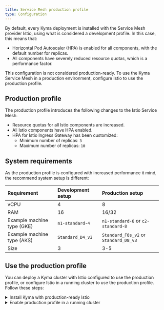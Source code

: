 ```yaml
---
title: Service Mesh production profile
type: Configuration
---
```


By default, every Kyma deployment is installed with the Service Mesh provider Istio, using what is considered a development profile. In this case, this means that:
  - Horizontal Pod Autoscaler (HPA) is enabled for all components, with the default number for replicas.
  - All components have severely reduced resource quotas, which is a performance factor.

This configuration is not considered production-ready. To use the Kyma Service Mesh in a production environment, configure Istio to use the production profile.

## Production profile

The production profile introduces the following changes to the Istio Service Mesh:
   - Resource quotas for all Istio components are increased.
   - All Istio components have HPA enabled.
   - HPA for Istio Ingress Gateway has been customized:
     + Minimum number of replicas: `3`
     + Maximum number of replicas: `10`

## System requirements
As the production profile is configured with increased performance it mind, the recommend system setup is different:

| Requirement | Development setup | Production setup|
|:--- | :--- | :--- |
| vCPU | 4 | 8 |
| RAM | 16 | 16/32 |
| Example machine type (GKE) | `n1-standard-4` | `n1-standard-8` or `c2-standard-8` |
| Example machine type (AKS) | `Standard_D4_v3` | `Standard_F8s_v2` or `Standard_D8_v3` |
| Size | 3 | 3-5 |

## Use the production profile

You can deploy a Kyma cluster with Istio configured to use the production profile, or configure Istio in a running cluster to use the production profile. Follow these steps:

<div tabs>
  <details>
  <summary>
  Install Kyma with production-ready Istio
  </summary>

  1. Create a Kubernetes cluster for Kyma installation.
  2. Create an override file that forces the Istio Service Mesh to use the production profile:

    ```yaml
    apiVersion: v1
    kind: ConfigMap
    metadata:
      name: istio-overrides
      namespace: kyma-installer
      labels:
        installer: overrides
        component: istio
        kyma-project.io/installation: ""
    data:
      kyma_istio_operator: |-
        apiVersion: install.istio.io/v1alpha1
        kind: IstioOperator
        metadata:
          namespace: istio-system
        spec:
          components:
            ingressGateways:
            - name: istio-ingressgateway
              k8s:
                hpaSpec:
                  maxReplicas: 10
                  minReplicas: 3
          values:
            global:
              proxy:
                resources:
                  requests:
                    cpu: 150m
                    memory: 128Mi
                  limits:
                    cpu: 500m
                    memory: 1024Mi
    ```

  3. Use Kyma CLI to install Kyma on the cluster providing this file's path using the `-o` flag.

  </details>
  <details>
  <summary>
  Enable production profile in a running cluster
  </summary>

  1. Apply an override that forces the Istio Service Mesh to use the production profile:

    ```bash
    cat <<EOF | kubectl apply -f -
    ---
    apiVersion: v1
    kind: ConfigMap
    metadata:
      name: istio-overrides
      namespace: kyma-installer
      labels:
        installer: overrides
        component: istio
        kyma-project.io/installation: ""
    data:
      kyma_istio_operator: |-
        apiVersion: install.istio.io/v1alpha1
        kind: IstioOperator
        metadata:
          namespace: istio-system
        spec:
          components:
            ingressGateways:
            - name: istio-ingressgateway
              k8s:
                hpaSpec:
                  maxReplicas: 10
                  minReplicas: 3
          values:
            global:
              proxy:
                resources:
                  requests:
                    cpu: 150m
                    memory: 128Mi
                  limits:
                    cpu: 500m
                    memory: 1024Mi
    EOF
    ```

  2. Run the [cluster update process](/root/kyma/#installation-update-kyma).

  </details>
</div>
